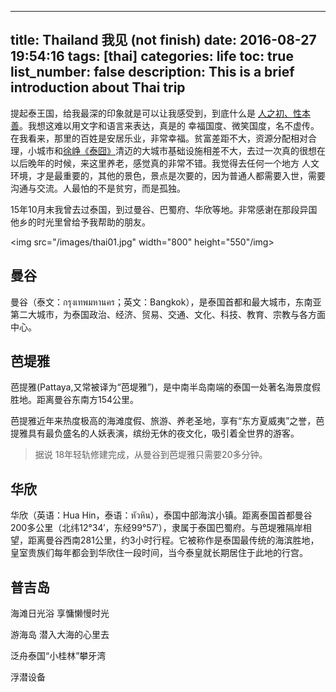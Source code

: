
---
title: Thailand 我见 (not finish)
date: 2016-08-27 19:54:16
tags: [thai]
categories: life
toc: true
list_number: false
description: This is a brief introduction about Thai trip
---

提起泰王国，给我最深的印象就是可以让我感受到，到底什么是 [人之初、性本善][1]。我想这难以用文字和语言来表达，真是的 幸福国度、微笑国度，名不虚传。在我看来，那里的百姓是安居乐业，非常幸福。贫富差距不大，资源分配相对合理，小城市和[徐峥《泰囧》][2]清迈的大城市基础设施相差不大，去过一次真的很想在以后晚年的时候，来这里养老，感觉真的非常不错。我觉得去任何一个地方 人文环境，才是最重要的，其他的景色，景点是次要的，因为普通人都需要入世，需要沟通与交流。人最怕的不是贫穷，而是孤独。

15年10月末我曾去过泰国，到过曼谷、巴蜀府、华欣等地。非常感谢在那段异国他乡的时光里曾给予我帮助的朋友。

<img src="/images/thai01.jpg" width="800" height="550"/img>


## 曼谷

曼谷（泰文：กรุงเทพมหานคร；英文：Bangkok），是泰国首都和最大城市，东南亚第二大城市，为泰国政治、经济、贸易、交通、文化、科技、教育、宗教与各方面中心。

## 芭堤雅

芭提雅(Pattaya,又常被译为“芭堤雅”)，是中南半岛南端的泰国一处著名海景度假胜地。距离曼谷东南方154公里。

芭提雅近年来热度极高的海滩度假、旅游、养老圣地，享有“东方夏威夷”之誉，芭提雅具有最负盛名的人妖表演，缤纷无休的夜文化，吸引着全世界的游客。

> 据说 18年轻轨修建完成，从曼谷到芭堤雅只需要20多分钟。

## 华欣

华欣（英语：Hua Hin，泰语：หัวหิน），泰国中部海滨小镇。距离泰国首都曼谷200多公里（北纬12°34′，东经99°57′），隶属于泰国巴蜀府。与芭堤雅隔岸相望，距离曼谷西南281公里，约3小时行程。它被称作是泰国最传统的海滨胜地，皇室贵族们每年都会到华欣住一段时间，当今泰皇就长期居住于此地的行宫。

## 普吉岛

海滩日光浴 享慵懒慢时光

游海岛 潜入大海的心里去

泛舟泰国“小桂林”攀牙湾 

浮潜设备

[1]: https://zh.wikipedia.org/wiki/三字经
[2]: https://zh.wikipedia.org/wiki/人再囧途之泰囧
[3]: http://www.17u.com/destination/guide_show_3144_11.html
[11]: /images/life-thai-01.jpg